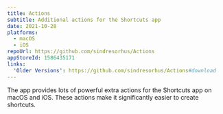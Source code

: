 ```yaml
---
title: Actions
subtitle: Additional actions for the Shortcuts app
date: 2021-10-28
platforms:
  - macOS
  - iOS
repoUrl: https://github.com/sindresorhus/Actions
appStoreId: 1586435171
links:
  'Older Versions': https://github.com/sindresorhus/Actions#download
---
```


The app provides lots of powerful extra actions for the Shortcuts app on macOS and iOS. These actions make it significantly easier to create shortcuts.
